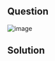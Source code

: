 ## Question

![image](https://github.com/user-attachments/assets/2a0680ce-84a3-42cd-a726-c9fc7fe76833)

## Solution


